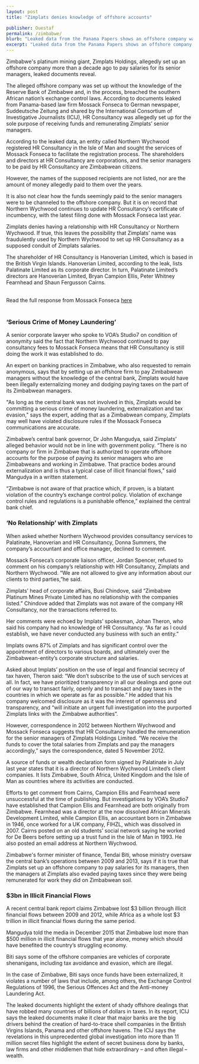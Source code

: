 ```yaml
---
layout: post
title: "Zimplats denies knowledge of offshore accounts"

publisher: Ouestaf
permalink: /zimbabwe/
blurb: "Leaked data from the Panama Papers shows an offshore company was created to pay salaries to senior managers at Zimplats, but the mining company denies any knowledge of the offshore entity and its activities, writes Ray Choto."
excerpt: "Leaked data from the Panama Papers shows an offshore company was created to pay salaries to senior managers at Zimplats, but the mining company denies any knowledge of the offshore entity and its activities, writes Ray Choto."
---
```


Zimbabwe's platinum mining giant, Zimplats Holdings, allegedly set up an offshore company more than a decade ago to pay salaries for its senior managers, leaked documents reveal.

The alleged offshore company was set up without the knowledge of the Reserve Bank of Zimbabwe and, in the process, breached the southern African nation’s exchange control laws.
According to documents leaked from Panama-based law firm Mossack Fonseca to German newspaper, Suddeutsche Zeitung and shared by the International Consortium of Investigative Journalists (ICIJ), HR Consultancy was allegedly set up for the sole purpose of receiving funds and remunerating Zimplats’ senior managers.

According to the leaked data, an entity called Northern Wychwood registered HR Consultancy in the Isle of Man and sought the services of Mossack Fonseca to facilitate the registration process. The shareholders and directors at HR Consultancy are corporations, and the senior managers to be paid by HR Consultancy are Zimbabwean citizens.

However, the names of the supposed recipients are not listed, nor are the amount of money allegedly paid to them over the years.

It is also not clear how the funds seemingly paid to the senior managers were to be channeled to the offshore company. But it is on record that Northern Wychwood continues to update HR Consultancy’s certificate of incumbency, with the latest filing done with Mossack Fonseca last year.

Zimplats denies having a relationship with HR Consultancy or Northern Wychwood. If true, this leaves the possibility that Zimplats’ name was fraudulently used by Northern Wychwood to set up HR Consultancy as a supposed conduit of Zimplats salaries.

The shareholder of HR Consultancy is Hanoverian Limited, which is based in the British Virgin Islands. Hanoverian Limited, according to the leak, lists Palatinate Limited as its corporate director. In turn, Palatinate Limited’s directors are Hanoverian Limited, Bryan Campion Ellis, Peter Whitney Fearnhead and Shaun Fergusson Cairns.


<br/>
<div class="panel panel-default">
  <div class="panel-heading">
  Read the full response from Mossack Fonseca <a href="https://sourceafrica.net/documents/24692-ANCIR-L-PanamaPapers-L-Mossack-Fonseca-Responds.html" target="_blank">here</a>
  </div>
</div>
<br/>

### ‘Serious Crime of Money Laundering’

A senior corporate lawyer who spoke to VOA’s Studio7 on condition of anonymity said the fact that Northern Wychwood continued to pay consultancy fees to Mossack Fonseca means that HR Consultancy is still doing the work it was established to do.

An expert on banking practices in Zimbabwe, who also requested to remain anonymous, says that by setting up an offshore firm to pay Zimbabwean managers without the knowledge of the central bank, Zimplats would have been illegally externalizing money and dodging paying taxes on the part of its Zimbabwean managers.

"As long as the central bank was not involved in this, Zimplats would be committing a serious crime of money laundering, externalization and tax evasion," says the expert, adding that as a Zimbabwean company, Zimplats may well have violated disclosure rules if the Mossack Fonseca communications are accurate.

Zimbabwe’s central bank governor, Dr John Mangudya, said Zimplats’ alleged behavior would not be in line with government policy. “There is no company or firm in Zimbabwe that is authorized to operate offshore accounts for the purpose of paying its senior managers who are Zimbabweans and working in Zimbabwe. That practice bodes around externalization and is thus a typical case of illicit financial flows,” said Mangudya in a written statement.

“Zimbabwe is not aware of that practice which, if proven, is a blatant violation of the country’s exchange control policy. Violation of exchange control rules and regulations is a punishable offence,” explained the central bank chief.


### ‘No Relationship’ with Zimplats

When asked whether Northern Wychwood provides consultancy services to Palatinate, Hanoverian and HR Consultancy, Donna Summers, the company’s accountant and office manager, declined to comment. 

Mossack Fonseca’s corporate liaison officer, Jordan Spencer, refused to comment on his company’s relationship with HR Consultancy, Zimplats and Northern Wychwood. “We are not allowed to give any information about our clients to third parties,”he said.

Zimplats’ head of corporate affairs, Busi Chindove, said “Zimbabwe Platinum Mines Private Limited has no relationship with the companies listed.” Chindove added that Zimplats was not aware of the company HR Consultancy, nor the transactions referred to.

Her comments were echoed by Implats’ spokesman, Johan Theron, who said his company had no knowledge of HR Consultancy. “As far as I could establish, we have never conducted any business with such an entity.”

Implats owns 87% of Zimplats and has significant control over the appointment of directors to various boards, and ultimately over the Zimbabwean-entity’s corporate structure and salaries.

Asked about Implats’ position on the use of legal and financial secrecy of tax haven, Theron said: “We don’t subscribe to the use of such services at all. In fact, we have prioritized transparency in all our dealings and gone out of our way to transact fairly, openly and to transact and pay taxes in the countries in which we operate as far as possible.” He added that his company welcomed disclosure as it was the interest of openness and transparency, and “will initiate an urgent full investigation into the purported Zimplats links with the Zimbabwe authorities”.

However, correspondence in 2012 between Northern Wychwood and Mossack Fonseca suggests that HR Consultancy handled the remuneration for the senior managers of Zimplats Holdings Limited. “We receive the funds to cover the total salaries from Zimplats and pay the managers accordingly,” says the correspondence, dated 5 November 2012.

A source of funds or wealth declaration form signed by Palatinate in July last year states that it is a director of Northern Wychwood Limited’s client companies. It lists Zimbabwe, South Africa, United Kingdom and the Isle of Man as countries where its activities are conducted.

Efforts to get comment from Cairns, Campion Ellis and Fearnhead were unsuccessful at the time of publishing. But investigations by VOA’s Studio7 have established that Campion Ellis and Fearnhead are both originally from Zimbabwe. Fearnhead was a director at the now dissolved African Minerals Development Limited, while Campion Ellis, an accountant born in Zimbabwe in 1946, once worked for a UK company, FIHZL, which was dissolved in 2007. Cairns posted on an old students’ social network saying he worked for De Beers before setting up a trust fund in the Isle of Man in 1993. He also posted an email address at Northern Wychwood.

Zimbabwe's former minister of finance, Tendai Biti, whose ministry oversaw the central bank’s operations between 2009 and 2013, says if it is true that Zimplats set up an offshore company to pay salaries for its managers, then the managers at Zimplats also evaded paying taxes since they were being remunerated for work they did on Zimbabwean soil.


### $3bn in Illicit Financial Flows

A recent central bank report claims Zimbabwe lost $3 billion through illicit financial flows between 2009 and 2012, while Africa as a whole lost $3 trillion in illicit financial flows during the same period.

Mangudya told the media in December 2015 that Zimbabwe lost more than $500 million in illicit financial flows that year alone, money which should have benefited the country’s struggling economy.

Biti says some of the offshore companies are vehicles of corporate shenanigans, including tax avoidance and evasion, which are illegal.

In the case of Zimbabwe, Biti says once funds have been externalized, it violates a number of laws that include, among others, the Exchange Control Regulations of 1996, the Serious Offences Act and the Anti-money Laundering Act.

The leaked documents highlight the extent of shady offshore dealings that have robbed many countries of billions of dollars in taxes. In its report, ICIJ says the leaked documents make it clear that major banks are the big drivers behind the creation of hard-to-trace shell companies in the British Virgins Islands, Panama and other offshore havens.
The ICIJ says the revelations in this unprecedented global investigation into more than 11 million secret files highlight the extent of secret business done by banks, law firms and other middlemen that hide extraordinary – and often illegal – wealth.

